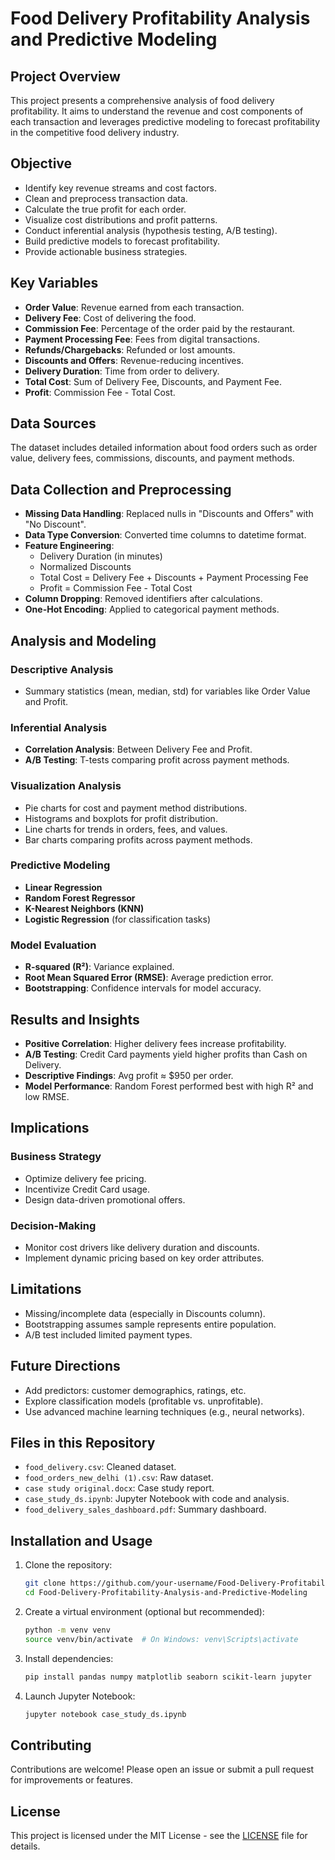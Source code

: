 # Food Delivery Profitability Analysis and Predictive Modeling

## Project Overview
This project presents a comprehensive analysis of food delivery profitability. It aims to understand the revenue and cost components of each transaction and leverages predictive modeling to forecast profitability in the competitive food delivery industry.

## Objective
- Identify key revenue streams and cost factors.
- Clean and preprocess transaction data.
- Calculate the true profit for each order.
- Visualize cost distributions and profit patterns.
- Conduct inferential analysis (hypothesis testing, A/B testing).
- Build predictive models to forecast profitability.
- Provide actionable business strategies.

## Key Variables
- **Order Value**: Revenue earned from each transaction.
- **Delivery Fee**: Cost of delivering the food.
- **Commission Fee**: Percentage of the order paid by the restaurant.
- **Payment Processing Fee**: Fees from digital transactions.
- **Refunds/Chargebacks**: Refunded or lost amounts.
- **Discounts and Offers**: Revenue-reducing incentives.
- **Delivery Duration**: Time from order to delivery.
- **Total Cost**: Sum of Delivery Fee, Discounts, and Payment Fee.
- **Profit**: Commission Fee - Total Cost.

## Data Sources
The dataset includes detailed information about food orders such as order value, delivery fees, commissions, discounts, and payment methods.

## Data Collection and Preprocessing
- **Missing Data Handling**: Replaced nulls in "Discounts and Offers" with "No Discount".
- **Data Type Conversion**: Converted time columns to datetime format.
- **Feature Engineering**:
  - Delivery Duration (in minutes)
  - Normalized Discounts
  - Total Cost = Delivery Fee + Discounts + Payment Processing Fee
  - Profit = Commission Fee - Total Cost
- **Column Dropping**: Removed identifiers after calculations.
- **One-Hot Encoding**: Applied to categorical payment methods.

## Analysis and Modeling

### Descriptive Analysis
- Summary statistics (mean, median, std) for variables like Order Value and Profit.

### Inferential Analysis
- **Correlation Analysis**: Between Delivery Fee and Profit.
- **A/B Testing**: T-tests comparing profit across payment methods.

### Visualization Analysis
- Pie charts for cost and payment method distributions.
- Histograms and boxplots for profit distribution.
- Line charts for trends in orders, fees, and values.
- Bar charts comparing profits across payment methods.

### Predictive Modeling
- **Linear Regression**
- **Random Forest Regressor**
- **K-Nearest Neighbors (KNN)**
- **Logistic Regression** (for classification tasks)

### Model Evaluation
- **R-squared (R²)**: Variance explained.
- **Root Mean Squared Error (RMSE)**: Average prediction error.
- **Bootstrapping**: Confidence intervals for model accuracy.

## Results and Insights
- **Positive Correlation**: Higher delivery fees increase profitability.
- **A/B Testing**: Credit Card payments yield higher profits than Cash on Delivery.
- **Descriptive Findings**: Avg profit ≈ $950 per order.
- **Model Performance**: Random Forest performed best with high R² and low RMSE.

## Implications

### Business Strategy
- Optimize delivery fee pricing.
- Incentivize Credit Card usage.
- Design data-driven promotional offers.

### Decision-Making
- Monitor cost drivers like delivery duration and discounts.
- Implement dynamic pricing based on key order attributes.

## Limitations
- Missing/incomplete data (especially in Discounts column).
- Bootstrapping assumes sample represents entire population.
- A/B test included limited payment types.

## Future Directions
- Add predictors: customer demographics, ratings, etc.
- Explore classification models (profitable vs. unprofitable).
- Use advanced machine learning techniques (e.g., neural networks).

## Files in this Repository
- `food_delivery.csv`: Cleaned dataset.
- `food_orders_new_delhi (1).csv`: Raw dataset.
- `case study original.docx`: Case study report.
- `case_study_ds.ipynb`: Jupyter Notebook with code and analysis.
- `food_delivery_sales_dashboard.pdf`: Summary dashboard.

## Installation and Usage

1. Clone the repository:
    ```bash
    git clone https://github.com/your-username/Food-Delivery-Profitability-Analysis-and-Predictive-Modeling.git
    cd Food-Delivery-Profitability-Analysis-and-Predictive-Modeling
    ```

2. Create a virtual environment (optional but recommended):
    ```bash
    python -m venv venv
    source venv/bin/activate  # On Windows: venv\Scripts\activate
    ```

3. Install dependencies:
    ```bash
    pip install pandas numpy matplotlib seaborn scikit-learn jupyter
    ```

4. Launch Jupyter Notebook:
    ```bash
    jupyter notebook case_study_ds.ipynb
    ```

## Contributing
Contributions are welcome! Please open an issue or submit a pull request for improvements or features.

## License
This project is licensed under the MIT License - see the [LICENSE](LICENSE) file for details.
